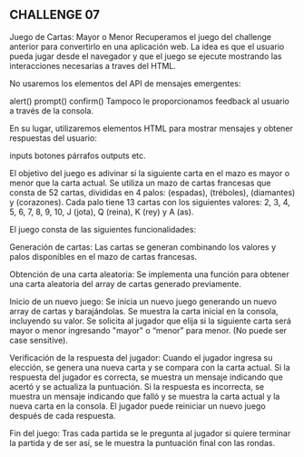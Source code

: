 ## CHALLENGE 07
Juego de Cartas: Mayor o Menor
Recuperamos el juego del challenge anterior para convertirlo en una aplicación web. La idea es que el usuario pueda jugar desde el navegador y que el juego se ejecute mostrando las interacciones necesarias a traves del HTML.

No usaremos los elementos del API de mensajes emergentes:

alert()
prompt()
confirm()
Tampoco le proporcionamos feedback al usuario a través de la consola.

En su lugar, utilizaremos elementos HTML para mostrar mensajes y obtener respuestas del usuario:

inputs
botones
párrafos
outputs
etc.

El objetivo del juego es adivinar si la siguiente carta en el mazo es mayor o menor que la carta actual. Se utiliza un mazo de cartas francesas que consta de 52 cartas, divididas en 4 palos: (espadas), (tréboles), (diamantes) y (corazones). Cada palo tiene 13 cartas con los siguientes valores: 2, 3, 4, 5, 6, 7, 8, 9, 10, J (jota), Q (reina), K (rey) y A (as).

El juego consta de las siguientes funcionalidades:

Generación de cartas: Las cartas se generan combinando los valores y palos disponibles en el mazo de cartas francesas.

Obtención de una carta aleatoria: Se implementa una función para obtener una carta aleatoria del array de cartas generado previamente.

Inicio de un nuevo juego: Se inicia un nuevo juego generando un nuevo array de cartas y barajándolas. Se muestra la carta inicial en la consola, incluyendo su valor. Se solicita al jugador que elija si la siguiente carta será mayor o menor ingresando "mayor" o “menor” para menor. (No puede ser case sensitive).

Verificación de la respuesta del jugador: Cuando el jugador ingresa su elección, se genera una nueva carta y se compara con la carta actual. Si la respuesta del jugador es correcta, se muestra un mensaje indicando que acertó y se actualiza la puntuación. Si la respuesta es incorrecta, se muestra un mensaje indicando que falló y se muestra la carta actual y la nueva carta en la consola. El jugador puede reiniciar un nuevo juego después de cada respuesta.

Fin del juego: Tras cada partida se le pregunta al jugador si quiere terminar la partida y de ser así, se le muestra la puntuación final con las rondas.
